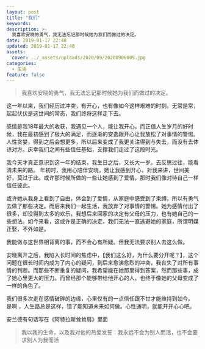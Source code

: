 ```yaml
---
layout: post
title: "我们"
keywords: 
description: >-
  我喜欢安晓的勇气，我无法忘记那时候她为我们而做过的决定。
date: 2019-01-17 22:48
updated: 2019-01-17 22:48
assets:
  cover: ../_assets/uploads/2020/09/20200906009.jpg
categories:
  - 生活
feature: false
---
```


> 我喜欢安晓的勇气，我无法忘记那时候她为我们而做过的决定。

这一年以来，我们经历过冲突，有开心，也有像如今这样艰难的时刻。无常是常，起起伏伏是这世间的常态，我们终将这样走下去。

感情是我18年最大的收获，我遇见一个人，能让我开心。而正值人生岁月的好时候，我在最初感到了极大的满足，而逐渐的安逸跟开心让我放松了对事情的警惕。
人性贪婪，得到之后会想更多，所以后来变成了我更关注得到与失去，而没有去体谅对方。庆幸我们之间有些信任基础，支撑我们走过了这段时光。

我今天才真正意识到这一年的结束，我生日之后，又长大一岁。去反思过往，能看清未来的路。
年初时，我用心陪伴安晓，她让我感到开心，对我来讲，世间美好，莫过于此。或许那时候所做的一些让她感到了爱情，那时我们像对待自己一样信任彼此。

或许她从我身上看到了自由，体会到了爱情，从家庭中感受到了束缚。所以有勇气去做了那些决定。而后来我们一起生活，我放弃了对事情的警惕。她为感情付出了很多，却没得到太多的欢乐，我想后来回家的决定有父母的压力，也有她自己的一些想法。如今来看，这或许是正确的决定，我们无法一直逃避她的家庭，所谓明媒正娶，不外如是。

我能做与这世界相背离的事，而不会心有所疑。但我无法要求别人去这么做。

安晓离开之后，我陷入长时间的焦虑中，【我们这么好，为什么要分开呢？】，这个问题在很长时间内成为了内心的疑问，到后来愈演愈烈的冲突，我丧失了对所有事情的判断。而那些不断重复的疑问，我希望能在她那里得到答案，然而那些事，成了她心里更大的压力。而曾经那个能够带给他开心的人，也终于像她的父母变成了一样的角色了。

我们很多次走在感情破碎的边缘，心里仅有的一点信任跟不甘才能维持到如今。
是啊 ，人生路总是这样，错了能知道未来如何做。心性通明，就能开开心心吧。

安兰德有句话写在《阿特拉斯耸耸肩》里面

> 我以我的生命，以及我对他的热爱发誓：我永远不会为别人而活，也不会要求别人为我而活


